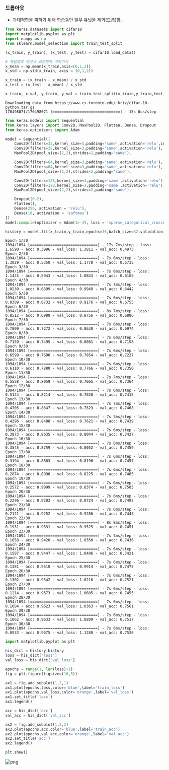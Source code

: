 ### 드롭아웃
* 과대적합을 피하기 위해 학습동안 일부 유닛을 제외(드롭)함.


```python
from keras.datasets import cifar10
import matplotlib.pyplot as plt
import numpy as np
from sklearn.model_selection import train_test_split

(x_train, y_train), (x_test, y_test) = cifar10.load_data()

# 채널별로 평균과 표준편차 구하기기
x_mean = np.mean(x_train,axis=(0,1,2))
x_std = np.std(x_train, axis = (0,1,2))

x_train = (x_train - x_mean) / x_std
x_test = (x_test - x_mean) / x_std

x_train, x_val, y_train, y_val = train_test_split(x_train,y_train,test_size=0.3,random_state=777)
```

    Downloading data from https://www.cs.toronto.edu/~kriz/cifar-10-python.tar.gz
    170498071/170498071 [==============================] - 15s 0us/step
    


```python
from keras.models import Sequential
from keras.layers import Conv2D, MaxPool2D, Flatten, Dense, Dropout
from keras.optimizers import Adam

model = Sequential([
    Conv2D(filters=32,kernel_size=3,padding='same',activation='relu',input_shape=(32,32,3)),
    Conv2D(filters=32,kernel_size=3,padding='same',activation='relu'),
    MaxPool2D(pool_size=(2,2),strides=2,padding='same'),

    Conv2D(filters=64,kernel_size=3,padding='same',activation='relu'),
    Conv2D(filters=64,kernel_size=3,padding='same',activation='relu'),
    MaxPool2D(pool_size=(2,2),strides=2,padding='same'),

    Conv2D(filters=128,kernel_size=3,padding='same',activation='relu'),
    Conv2D(filters=128,kernel_size=3,padding='same',activation='relu'),
    MaxPool2D(pool_size=(2,2),strides=2,padding='same'),

    Dropout(0.2), 
    Flatten(),
    Dense(256, activation = 'relu'),
    Dense(10, activation = 'softmax')
])
model.compile(optimizer = Adam(1e-4), loss = 'sparse_categorical_crossentropy',metrics=['acc'])

history = model.fit(x_train,y_train,epochs=30,batch_size=32,validation_data=(x_val,y_val))
```

    Epoch 1/30
    1094/1094 [==============================] - 17s 7ms/step - loss: 1.6590 - acc: 0.3996 - val_loss: 1.3811 - val_acc: 0.4973
    Epoch 2/30
    1094/1094 [==============================] - 7s 6ms/step - loss: 1.3029 - acc: 0.5350 - val_loss: 1.1778 - val_acc: 0.5735
    Epoch 3/30
    1094/1094 [==============================] - 7s 6ms/step - loss: 1.1445 - acc: 0.5943 - val_loss: 1.0843 - val_acc: 0.6103
    Epoch 4/30
    1094/1094 [==============================] - 7s 7ms/step - loss: 1.0230 - acc: 0.6399 - val_loss: 0.9949 - val_acc: 0.6442
    Epoch 5/30
    1094/1094 [==============================] - 7s 6ms/step - loss: 0.9309 - acc: 0.6732 - val_loss: 0.9176 - val_acc: 0.6755
    Epoch 6/30
    1094/1094 [==============================] - 8s 7ms/step - loss: 0.8512 - acc: 0.6989 - val_loss: 0.8756 - val_acc: 0.6886
    Epoch 7/30
    1094/1094 [==============================] - 7s 6ms/step - loss: 0.7809 - acc: 0.7272 - val_loss: 0.8630 - val_acc: 0.6974
    Epoch 8/30
    1094/1094 [==============================] - 7s 6ms/step - loss: 0.7159 - acc: 0.7495 - val_loss: 0.8081 - val_acc: 0.7158
    Epoch 9/30
    1094/1094 [==============================] - 7s 6ms/step - loss: 0.6599 - acc: 0.7690 - val_loss: 0.7854 - val_acc: 0.7227
    Epoch 10/30
    1094/1094 [==============================] - 7s 6ms/step - loss: 0.6110 - acc: 0.7880 - val_loss: 0.7766 - val_acc: 0.7350
    Epoch 11/30
    1094/1094 [==============================] - 7s 7ms/step - loss: 0.5558 - acc: 0.8059 - val_loss: 0.7665 - val_acc: 0.7364
    Epoch 12/30
    1094/1094 [==============================] - 7s 6ms/step - loss: 0.5124 - acc: 0.8214 - val_loss: 0.7620 - val_acc: 0.7415
    Epoch 13/30
    1094/1094 [==============================] - 7s 7ms/step - loss: 0.4705 - acc: 0.8347 - val_loss: 0.7523 - val_acc: 0.7468
    Epoch 14/30
    1094/1094 [==============================] - 7s 7ms/step - loss: 0.4296 - acc: 0.8488 - val_loss: 0.7621 - val_acc: 0.7439
    Epoch 15/30
    1094/1094 [==============================] - 7s 6ms/step - loss: 0.3873 - acc: 0.8635 - val_loss: 0.8044 - val_acc: 0.7427
    Epoch 16/30
    1094/1094 [==============================] - 7s 6ms/step - loss: 0.3545 - acc: 0.8759 - val_loss: 0.8052 - val_acc: 0.7459
    Epoch 17/30
    1094/1094 [==============================] - 7s 6ms/step - loss: 0.3194 - acc: 0.8883 - val_loss: 0.8196 - val_acc: 0.7457
    Epoch 18/30
    1094/1094 [==============================] - 7s 6ms/step - loss: 0.2874 - acc: 0.8996 - val_loss: 0.8225 - val_acc: 0.7465
    Epoch 19/30
    1094/1094 [==============================] - 7s 6ms/step - loss: 0.2572 - acc: 0.9099 - val_loss: 0.8374 - val_acc: 0.7505
    Epoch 20/30
    1094/1094 [==============================] - 7s 6ms/step - loss: 0.2296 - acc: 0.9203 - val_loss: 0.8724 - val_acc: 0.7492
    Epoch 21/30
    1094/1094 [==============================] - 7s 6ms/step - loss: 0.2121 - acc: 0.9252 - val_loss: 0.9286 - val_acc: 0.7443
    Epoch 22/30
    1094/1094 [==============================] - 8s 8ms/step - loss: 0.1931 - acc: 0.9331 - val_loss: 0.9525 - val_acc: 0.7451
    Epoch 23/30
    1094/1094 [==============================] - 7s 7ms/step - loss: 0.1658 - acc: 0.9420 - val_loss: 1.0350 - val_acc: 0.7436
    Epoch 24/30
    1094/1094 [==============================] - 7s 6ms/step - loss: 0.1587 - acc: 0.9447 - val_loss: 1.0406 - val_acc: 0.7421
    Epoch 25/30
    1094/1094 [==============================] - 7s 6ms/step - loss: 0.1381 - acc: 0.9510 - val_loss: 0.9914 - val_acc: 0.7475
    Epoch 26/30
    1094/1094 [==============================] - 7s 6ms/step - loss: 0.1302 - acc: 0.9542 - val_loss: 1.0216 - val_acc: 0.7521
    Epoch 27/30
    1094/1094 [==============================] - 7s 6ms/step - loss: 0.1214 - acc: 0.9573 - val_loss: 1.0605 - val_acc: 0.7455
    Epoch 28/30
    1094/1094 [==============================] - 7s 6ms/step - loss: 0.1084 - acc: 0.9623 - val_loss: 1.0363 - val_acc: 0.7561
    Epoch 29/30
    1094/1094 [==============================] - 7s 6ms/step - loss: 0.1062 - acc: 0.9633 - val_loss: 1.0809 - val_acc: 0.7517
    Epoch 30/30
    1094/1094 [==============================] - 7s 6ms/step - loss: 0.0933 - acc: 0.9675 - val_loss: 1.1280 - val_acc: 0.7526
    


```python
import matplotlib.pyplot as plt

his_dict = history.history
loss = his_dict['loss']
val_loss = his_dict['val_loss']

epochs = range(1, len(loss)+1)
fig = plt.figure(figsize=(10,5))

ax1 = fig.add_subplot(1,2,1)
ax1.plot(epochs,loss,color='blue',label='train_loss')
ax1.plot(epochs,val_loss,color='orange',label='val_loss')
ax1.set_title('loss')
ax1.legend()

acc = his_dict['acc']
val_acc = his_dict['val_acc']

ax2 = fig.add_subplot(1,2,2)
ax2.plot(epochs,acc,color='blue',label='train_acc')
ax2.plot(epochs,val_acc,color='orange',label='val_acc')
ax2.set_title('acc')
ax2.legend()

plt.show()
```


    
![png](11_cnn_dropout_files/11_cnn_dropout_3_0.png)
    



```python

```
